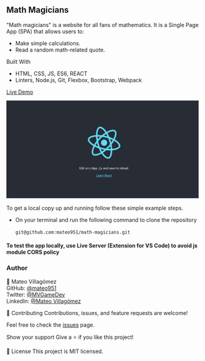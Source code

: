 ## Math Magicians ##

"Math magicians" is a website for all fans of mathematics. It is a Single Page App (SPA) that allows users to:
   - Make simple calculations.
   - Read a random math-related quote.

Built With

- HTML, CSS, JS, ES6, REACT
- Linters, Node.js, Git, Flexbox, Bootstrap, Webpack

[Live Demo](https://mateo951.github.io/math-magicians/)

![Alt text](./src/media/demo.png?raw=true)




To get a local copy up and running follow these simple example steps.

- On your terminal and run the following command to clone the repository

  `git@github.com:mateo951/math-magicians.git`

#### To test the app locally, use Live Server (Extension for VS Code) to avoid js module CORS policy ####

### Author ###

👤 Mateo Villagómez<br>
GitHub: [@mateo951](https://github.com/mateo951)<br>
Twitter: [@MVGameDev](https://twitter.com/MVGameDev)<br>
LinkedIn: [@Mateo Villagómez](https://www.linkedin.com/in/mateo-villagómez/)<br>

🤝 Contributing
Contributions, issues, and feature requests are welcome!

Feel free to check the [issues](https://github.com/mateo951/to-do-list/issues) page.

Show your support
Give a ⭐️ if you like this project!

📝 License
This project is MIT licensed.
